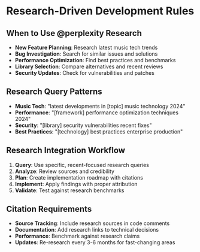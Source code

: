# Research-Driven Development Rules

## When to Use @perplexity Research
- **New Feature Planning**: Research latest music tech trends
- **Bug Investigation**: Search for similar issues and solutions
- **Performance Optimization**: Find best practices and benchmarks
- **Library Selection**: Compare alternatives and recent reviews
- **Security Updates**: Check for vulnerabilities and patches

## Research Query Patterns
- **Music Tech**: "latest developments in [topic] music technology 2024"
- **Performance**: "[framework] performance optimization techniques 2024"
- **Security**: "[library] security vulnerabilities recent fixes"
- **Best Practices**: "[technology] best practices enterprise production"

## Research Integration Workflow
1. **Query**: Use specific, recent-focused research queries
2. **Analyze**: Review sources and credibility
3. **Plan**: Create implementation roadmap with citations
4. **Implement**: Apply findings with proper attribution
5. **Validate**: Test against research benchmarks

## Citation Requirements
- **Source Tracking**: Include research sources in code comments
- **Documentation**: Add research links to technical decisions
- **Performance**: Benchmark against research claims
- **Updates**: Re-research every 3-6 months for fast-changing areas